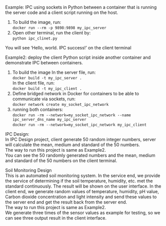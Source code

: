 Example: IPC using sockets in Python between a container that is running the server code and a client script running on the host.
1. To build the image, run:  
`docker run --rm -p 9898:9898 my_ipc_server`
2. Open other terminal, run the client by:  
`python ipc_clinet.py`  

You will see ‘Hello, world. IPC success!’ on the client terminal  

Example2: deploy the client Python script inside another container and demonstrate IPC between containers.  
1. To build the image
   In the server file, run:  
   `docker build -t my_ipc_server .`  
   In the client file, run:  
   `docker build -t my_ipc_client .`
2. Define bridged network in Docker for containers to be able to communicate via sockets, run:  
   `docker network create my_socket_ipc_network`
3. running both containers:  
   `docker run -rm --network=my_socket_ipc_network --name ipc_server_dns_name my_ipc_server`  
   `docker run -rm --network=my_socket_ipc_network my_ipc_client`

IPC Design:  
In IPC Design project, client generate 50 random integer numbers, server will calculate the mean, medium and standard of the 50 numbers.  
The way to run this project is same as Example2.  
You can see the 50 randomly generated numbers and the mean, medium and standard of the 50 numbers on the client terminal.

Soil Monitoring Design  
This is an automated soil monitoring system. In the service end, we provide the service of determining if the soil temperature, humidity, etc. met the standard continuously. The result will be shown on the user interface. In the client end, we generate random values of temperature, humidity, pH value, Carbon dioxide concentration and light intensity and send these values to the server end and get the result back from the server end.  
The way to run this project is same as Example2.  
We generate three times of the sensor values as example for testing, so we can see three output result in the client interface.